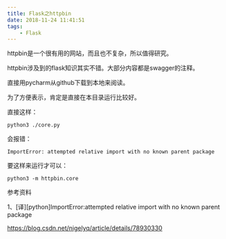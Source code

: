 ```yaml
---
title: Flask之httpbin
date: 2018-11-24 11:41:51
tags:
	- Flask
---
```




httpbin是一个很有用的网站，而且也不复杂，所以值得研究。

httpbin涉及到的flask知识其实不错。大部分内容都是swagger的注释。

直接用pycharm从github下载到本地来阅读。

为了方便表示，肯定是直接在本目录运行比较好。

直接这样：

```
python3 ./core.py
```

会报错：

```
ImportError: attempted relative import with no known parent package
```



要这样来运行才可以：

```
python3 -m httpbin.core
```



参考资料

1、[译][python]ImportError:attempted relative import with no known parent package

<https://blog.csdn.net/nigelyq/article/details/78930330>